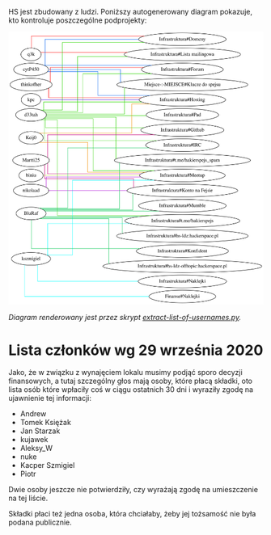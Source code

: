 HS jest zbudowany z ludzi. Poniższy autogenerowany diagram pokazuje, kto kontroluje poszczególne podprojekty:

![kto co kontroluje - diagram](https://raw.githubusercontent.com/hakierspejs/wiki/master/media-w-wiki/kto-co-kontroluje.svg)

*Diagram renderowany jest przez skrypt [extract-list-of-usernames.py](https://github.com/hakierspejs/wiki/blob/master/extract-list-of-usernames.py).*

# Lista członków wg 29 września 2020

Jako, że w związku z wynajęciem lokalu musimy podjąć sporo decyzji finansowych, a tutaj szczególny głos mają osoby, które płacą składki, oto lista osób które wpłaciły coś w ciągu ostatnich 30 dni i wyraziły zgodę na ujawnienie tej informacji:

* Andrew
* Tomek Księżak
* Jan Starzak
* kujawek
* Aleksy_W
* nuke
* Kacper Szmigiel
* Piotr

Dwie osoby jeszcze nie potwierdziły, czy wyrażają zgodę na umieszczenie na tej liście.

Składki płaci też jedna osoba, która chciałaby, żeby jej tożsamość nie była podana publicznie.